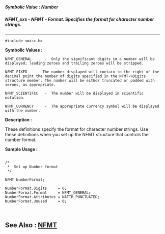 ##### Symbolic Value : Number
##### NFMT_xxx - NFMT - Format.  Specifies the format for character number strings.
---
```
#include <misc.h>
```

**Symbolic Values :**

	NFMT_GENERAL	  -  Only the significant digits in a number will be displayed; leading zeroes and trailing zeroes will be stripped.

	NFMT_FIXED	  -  The number displayed will contain to the right of the decimal point the number of digits specified in the NFMT->Digits structure member. The number will be either truncated or padded with zeroes, as appropriate.

	NFMT_SCIENTIFIC	  -  The number will be displayed in scientific notation.

	NFMT_CURRENCY	  -  The appropriate currency symbol will be displayed with the number.


**Description :**

These definitions specify the format for character number strings. Use these definitions when you set up the NFMT structure that controls the number format.


**Sample Usage :**
```

/*
 *  Set up Number format
 */  

NFMT NumberFormat;  

NumberFormat.Digits     = 6;
NumberFormat.Format     = NFMT_GENERAL;
NumberFormat.Attributes = NATTR_PUNCTUATED;
NumberFormat.Unused     = 0;



```

**See Also :**
[NFMT](/domino-c-api-docs/reference/Data/NFMT)
---
